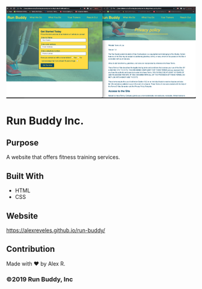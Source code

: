 

![](./assets/images/screenshot1.png) 

# Run Buddy Inc.

## Purpose
A website that offers fitness training services. 

## Built With
* HTML
* CSS

## Website
 https://alexreveles.github.io/run-buddy/

## Contribution
Made with ❤️ by Alex R.

### ©️2019 Run Buddy, Inc
